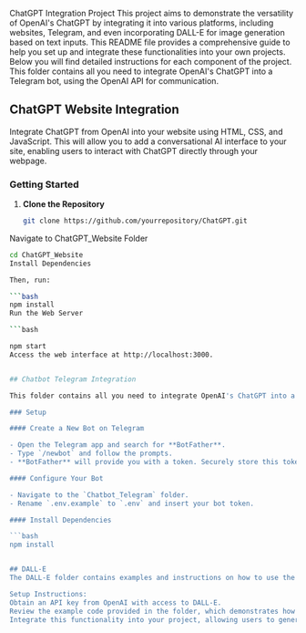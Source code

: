 ChatGPT Integration Project 
This project aims to demonstrate the versatility of OpenAI's ChatGPT by integrating it into various platforms, including websites, Telegram, and even incorporating DALL-E for image generation based on text inputs. This README file provides a comprehensive guide to help you set up and integrate these functionalities into your own projects. Below you will find detailed instructions for each component of the project.
This folder contains all you need to integrate OpenAI's ChatGPT into a Telegram bot, using the OpenAI API for communication.

## ChatGPT Website Integration

Integrate ChatGPT from OpenAI into your website using HTML, CSS, and JavaScript. This will allow you to add a conversational AI interface to your site, enabling users to interact with ChatGPT directly through your webpage.

### Getting Started

1. **Clone the Repository**

   ```bash
   git clone https://github.com/yourrepository/ChatGPT.git


Navigate to ChatGPT_Website Folder

```bash
cd ChatGPT_Website
Install Dependencies

Then, run:

```bash
npm install
Run the Web Server

```bash

npm start
Access the web interface at http://localhost:3000.


## Chatbot Telegram Integration

This folder contains all you need to integrate OpenAI's ChatGPT into a Telegram bot, using the OpenAI API for communication.

### Setup

#### Create a New Bot on Telegram

- Open the Telegram app and search for **BotFather**.
- Type `/newbot` and follow the prompts.
- **BotFather** will provide you with a token. Securely store this token.

#### Configure Your Bot

- Navigate to the `Chatbot_Telegram` folder.
- Rename `.env.example` to `.env` and insert your bot token.

#### Install Dependencies

```bash
npm install


## DALL-E
The DALL-E folder contains examples and instructions on how to use the OpenAI API for generating images from text inputs. This allows users to create unique images based on descriptions provided to the ChatGPT bot.

Setup Instructions:
Obtain an API key from OpenAI with access to DALL-E.
Review the example code provided in the folder, which demonstrates how to send a text description to the DALL-E API and receive an image in response.
Integrate this functionality into your project, allowing users to generate images through either the website or the Telegram bot.
